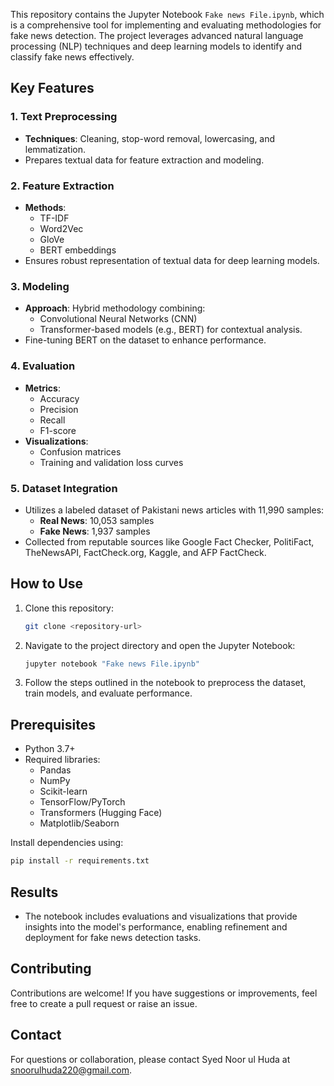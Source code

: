 This repository contains the Jupyter Notebook `Fake news File.ipynb`, which is a comprehensive tool for implementing and evaluating methodologies for fake news detection. The project leverages advanced natural language processing (NLP) techniques and deep learning models to identify and classify fake news effectively.

## Key Features

### 1. **Text Preprocessing**
- **Techniques**: Cleaning, stop-word removal, lowercasing, and lemmatization.
- Prepares textual data for feature extraction and modeling.

### 2. **Feature Extraction**
- **Methods**:
  - TF-IDF
  - Word2Vec
  - GloVe
  - BERT embeddings
- Ensures robust representation of textual data for deep learning models.

### 3. **Modeling**
- **Approach**: Hybrid methodology combining:
  - Convolutional Neural Networks (CNN)
  - Transformer-based models (e.g., BERT) for contextual analysis.
- Fine-tuning BERT on the dataset to enhance performance.

### 4. **Evaluation**
- **Metrics**:
  - Accuracy
  - Precision
  - Recall
  - F1-score
- **Visualizations**:
  - Confusion matrices
  - Training and validation loss curves

### 5. **Dataset Integration**
- Utilizes a labeled dataset of Pakistani news articles with 11,990 samples:
  - **Real News**: 10,053 samples
  - **Fake News**: 1,937 samples
- Collected from reputable sources like Google Fact Checker, PolitiFact, TheNewsAPI, FactCheck.org, Kaggle, and AFP FactCheck.

## How to Use

1. Clone this repository:
   ```bash
   git clone <repository-url>
   ```
2. Navigate to the project directory and open the Jupyter Notebook:
   ```bash
   jupyter notebook "Fake news File.ipynb"
   ```
3. Follow the steps outlined in the notebook to preprocess the dataset, train models, and evaluate performance.

## Prerequisites

- Python 3.7+
- Required libraries:
  - Pandas
  - NumPy
  - Scikit-learn
  - TensorFlow/PyTorch
  - Transformers (Hugging Face)
  - Matplotlib/Seaborn

Install dependencies using:
```bash
pip install -r requirements.txt
```

## Results
- The notebook includes evaluations and visualizations that provide insights into the model's performance, enabling refinement and deployment for fake news detection tasks.

## Contributing
Contributions are welcome! If you have suggestions or improvements, feel free to create a pull request or raise an issue.

## Contact
For questions or collaboration, please contact Syed Noor ul Huda at snoorulhuda220@gmail.com.

